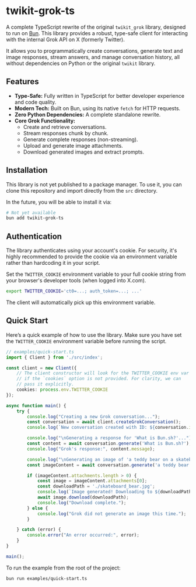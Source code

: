 # twikit-grok-ts

A complete TypeScript rewrite of the original `twikit_grok` library, designed to run on [Bun](https://bun.sh/). This library provides a robust, type-safe client for interacting with the internal Grok API on X (formerly Twitter).

It allows you to programmatically create conversations, generate text and image responses, stream answers, and manage conversation history, all without dependencies on Python or the original `twikit` library.

## Features

- **Type-Safe:** Fully written in TypeScript for better developer experience and code quality.
- **Modern Tech:** Built on Bun, using its native `fetch` for HTTP requests.
- **Zero Python Dependencies:** A complete standalone rewrite.
- **Core Grok Functionality:**
    - Create and retrieve conversations.
    - Stream responses chunk by chunk.
    - Generate complete responses (non-streaming).
    - Upload and generate image attachments.
    - Download generated images and extract prompts.

## Installation

This library is not yet published to a package manager. To use it, you can clone this repository and import directly from the `src` directory.

In the future, you will be able to install it via:
```bash
# Not yet available
bun add twikit-grok-ts
```

## Authentication

The library authenticates using your account's cookie. For security, it's highly recommended to provide the cookie via an environment variable rather than hardcoding it in your script.

Set the `TWITTER_COOKIE` environment variable to your full cookie string from your browser's developer tools (when logged into X.com).

```bash
export TWITTER_COOKIE='ct0=...; auth_token=...; ...'
```

The client will automatically pick up this environment variable.

## Quick Start

Here’s a quick example of how to use the library. Make sure you have set the `TWITTER_COOKIE` environment variable before running the script.

```typescript
// examples/quick-start.ts
import { Client } from './src/index';

const client = new Client({
    // The client constructor will look for the TWITTER_COOKIE env var
    // if the `cookies` option is not provided. For clarity, we can
    // pass it explicitly.
    cookies: process.env.TWITTER_COOKIE
});

async function main() {
    try {
        console.log("Creating a new Grok conversation...");
        const conversation = await client.createGrokConversation();
        console.log(`New conversation created with ID: ${conversation.id}`);

        console.log("\nGenerating a response for 'What is Bun.sh?'...");
        const content = await conversation.generate('What is Bun.sh?');
        console.log("Grok's response:", content.message);

        console.log("\nGenerating an image of 'a teddy bear on a skateboard'...");
        const imageContent = await conversation.generate('a teddy bear on a skateboard');

        if (imageContent.attachments.length > 0) {
            const image = imageContent.attachments[0];
            const downloadPath = './skateboard_bear.jpg';
            console.log(`Image generated! Downloading to ${downloadPath}...`);
            await image.download(downloadPath);
            console.log("Download complete.");
        } else {
            console.log("Grok did not generate an image this time.");
        }

    } catch (error) {
        console.error("An error occurred:", error);
    }
}

main();
```

To run the example from the root of the project:
```bash
bun run examples/quick-start.ts
```